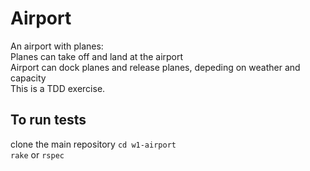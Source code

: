 # Airport
An airport with planes:  
Planes can take off and land at the airport  
Airport can dock planes and release planes, depeding on weather and capacity  
This is a TDD exercise.  

## To run tests
clone the main repository
`cd w1-airport`  
`rake` or `rspec`  
